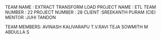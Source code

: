 TEAM NAME : EXTRACT TRANSFORM LOAD
PROJECT NAME : ETL
TEAM NUMBER : 22
PROJECT NUMBER : 28
CLIENT :SREEKANTH PURAM (CIE)
MENTOR :JUHI TANDON

TEAM MEMBERS:
AVINASH KALIVARAPU
T.V.RAVI TEJA
SOWMITH M
ABDULLA S
